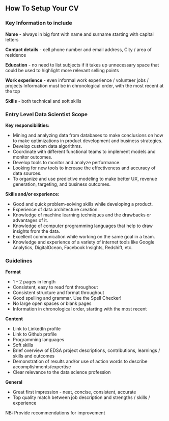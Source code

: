 ## How To Setup Your CV

### Key Information to include

**Name** - always in big font with name and surname starting with capital letters

**Contact details** - cell phone number and email address, City / area of residence

**Education** - no need to list subjects if it takes up unnecessary space that could be used to highlight more relevant selling points

**Work experience** - even informal work experience / volunteer jobs / projects
Information must be in chronological order, with the most recent at the top

**Skills** - both technical and soft skills

### Entry Level Data Scientist Scope

**Key responsibilities:**
* Mining and analyzing data from databases to make conclusions on how to make optimizations in product development and business strategies.
* Develop custom data algorithms.
* Coordinate with different functional teams to implement models and monitor outcomes.
* Develop tools to monitor and analyze performance.
* Looking for new tools to increase the effectiveness and accuracy of data sources.
* To organize and use predictive modeling to make better UX, revenue generation, targeting, and business outcomes.

**Skills and/or experience:**
* Good and quick problem-solving skills while developing a product.
* Experience of data architecture creation.
* Knowledge of machine learning techniques and the drawbacks or advantages of it.
* Knowledge of computer programming languages that help to draw insights from the data.
* Excellent communication while working on the same goal in a team.
* Knowledge and experience of a variety of internet tools like Google Analytics, DigitalOcean, Facebook Insights, Redshift, etc.

### Guidelines
**Format**
* 1 - 2 pages in length
* Consistent, easy to read font throughout
* Consistent structure and format throughout
* Good spelling and grammar. Use the Spell Checker!
* No large open spaces or blank pages
* Information in chronological order, starting with the most recent

**Content**
* Link to LinkedIn profile
* Link to Github profile
* Programming languages
* Soft skills
* Brief overview of EDSA project descriptions, contributions, learnings / skills and outcomes
* Demonstration of results and/or use of action words to describe accomplishments/expertise
* Clear relevance to the data science profession

**General**
* Great first impression - neat, concise, consistent, accurate
* Top quality match between job description and strengths / skills / experience

NB: Provide recommendations for improvement



